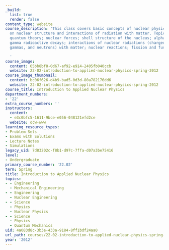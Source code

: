 ```yaml
---
_build:
  list: true
  render: false
content_type: website
course_description: 'This class covers basic concepts of nuclear physics with emphasis
  on nuclear structure and interactions of radiation with matter. Topics include elementary
  quantum theory; nuclear forces; shell structure of the nucleus; alpha, beta and
  gamma radioactive decays; interactions of nuclear radiations (charged particles,
  gammas, and neutrons) with matter; nuclear reactions; fission and fusion.

  '
course_image:
  content: 65bb8bf8-0d67-af92-e914-2405fb040ccb
  website: 22-02-introduction-to-applied-nuclear-physics-spring-2012
course_image_thumbnail:
  content: bc06f626-d4b9-bad5-0d3d-80a782176dd6
  website: 22-02-introduction-to-applied-nuclear-physics-spring-2012
course_title: Introduction to Applied Nuclear Physics
department_numbers:
- '22'
extra_course_numbers: ''
instructors:
  content:
  - e3c0bfc5-1611-9bce-e056-048121efd2ce
  website: ocw-www
learning_resource_types:
- Problem Sets
- Exams with Solutions
- Lecture Notes
- Simulations
legacy_uid: 7d83202c-f8b1-d97c-7ffa-d07a3be75416
level:
- Undergraduate
primary_course_number: '22.02'
term: Spring
title: Introduction to Applied Nuclear Physics
topics:
- - Engineering
  - Mechanical Engineering
- - Engineering
  - Nuclear Engineering
- - Science
  - Physics
  - Nuclear Physics
- - Science
  - Physics
  - Quantum Mechanics
uid: 4a083d8c-3b3e-433a-9184-8ff1bdf24aa0
url_path: courses/22-02-introduction-to-applied-nuclear-physics-spring-2012
year: '2012'
---
```

